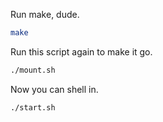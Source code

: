 Run make, dude.

```bash
make
```
Run this script again to make it go.

```bash
./mount.sh
```

Now you can shell in.
```bash
./start.sh
```